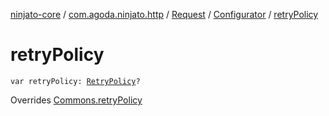 [ninjato-core](../../../index.md) / [com.agoda.ninjato.http](../../index.md) / [Request](../index.md) / [Configurator](index.md) / [retryPolicy](./retry-policy.md)

# retryPolicy

`var retryPolicy: `[`RetryPolicy`](../../../com.agoda.ninjato.policy/-retry-policy/index.md)`?`

Overrides [Commons.retryPolicy](../../../com.agoda.ninjato.dsl/-commons/retry-policy.md)

